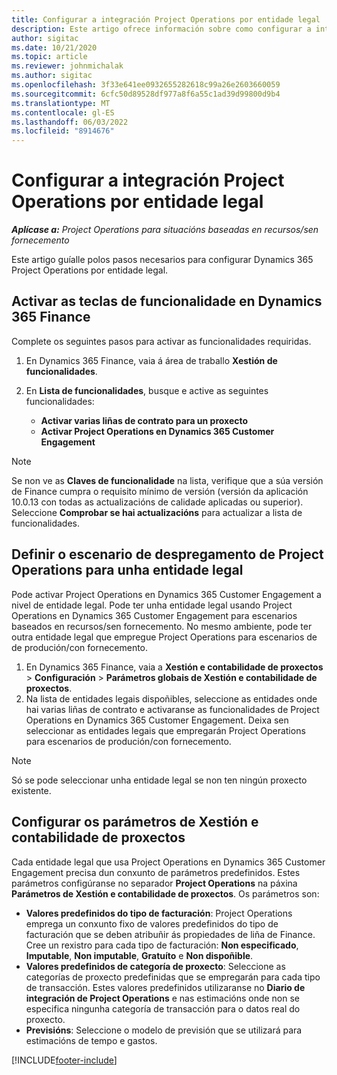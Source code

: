 ```yaml
---
title: Configurar a integración Project Operations por entidade legal
description: Este artigo ofrece información sobre como configurar a integración por entidade legal en Project Operations.
author: sigitac
ms.date: 10/21/2020
ms.topic: article
ms.reviewer: johnmichalak
ms.author: sigitac
ms.openlocfilehash: 3f33e641ee0932655282618c99a26e2603660059
ms.sourcegitcommit: 6cfc50d89528df977a8f6a55c1ad39d99800d9b4
ms.translationtype: MT
ms.contentlocale: gl-ES
ms.lasthandoff: 06/03/2022
ms.locfileid: "8914676"
---
```

# <a name="configure-project-operations-integration-per-legal-entity"></a>Configurar a integración Project Operations por entidade legal 

_**Aplícase a:** Project Operations para situacións baseadas en recursos/sen fornecemento_

Este artigo guíalle polos pasos necesarios para configurar Dynamics 365 Project Operations por entidade legal.

## <a name="enable-feature-keys-in-dynamics-365-finance"></a>Activar as teclas de funcionalidade en Dynamics 365 Finance

Complete os seguintes pasos para activar as funcionalidades requiridas.

1. En Dynamics 365 Finance, vaia á área de traballo **Xestión de funcionalidades**.
2. En **Lista de funcionalidades**, busque e active as seguintes funcionalidades:
  
    - **Activar varias liñas de contrato para un proxecto**
    - **Activar Project Operations en Dynamics 365 Customer Engagement**

> [!NOTE]
> Se non ve as **Claves de funcionalidade** na lista, verifique que a súa versión de Finance cumpra o requisito mínimo de versión (versión da aplicación 10.0.13 con todas as actualizacións de calidade aplicadas ou superior). Seleccione **Comprobar se hai actualizacións** para actualizar a lista de funcionalidades.

## <a name="define-the-project-operations-deployment-scenario-for-a-legal-entity"></a>Definir o escenario de despregamento de Project Operations para unha entidade legal

Pode activar Project Operations en Dynamics 365 Customer Engagement a nivel de entidade legal. Pode ter unha entidade legal usando Project Operations en Dynamics 365 Customer Engagement para escenarios baseados en recursos/sen fornecemento. No mesmo ambiente, pode ter outra entidade legal que empregue Project Operations para escenarios de de produción/con fornecemento.

1. En Dynamics 365 Finance, vaia a **Xestión e contabilidade de proxectos** > **Configuración** > **Parámetros globais de Xestión e contabilidade de proxectos**.
2. Na lista de entidades legais dispoñibles, seleccione as entidades onde hai varias liñas de contrato e activaranse as funcionalidades de Project Operations en Dynamics 365 Customer Engagement. Deixa sen seleccionar as entidades legais que empregarán Project Operations para escenarios de produción/con fornecemento.

> [!NOTE]
> Só se pode seleccionar unha entidade legal se non ten ningún proxecto existente.

## <a name="configure-project-management-and-accounting-parameters"></a>Configurar os parámetros de Xestión e contabilidade de proxectos

Cada entidade legal que usa Project Operations en Dynamics 365 Customer Engagement precisa dun conxunto de parámetros predefinidos. Estes parámetros configúranse no separador **Project Operations** na páxina **Parámetros de Xestión e contabilidade de proxectos**. Os parámetros son:

  - **Valores predefinidos do tipo de facturación**: Project Operations emprega un conxunto fixo de valores predefinidos do tipo de facturación que se deben atribuñir ás propiedades de liña de Finance. Cree un rexistro para cada tipo de facturación: **Non especificado**, **Imputable**, **Non imputable**, **Gratuíto** e **Non dispoñible**.
  - **Valores predefinidos de categoría de proxecto**: Seleccione as categorías de proxecto predefinidas que se empregarán para cada tipo de transacción. Estes valores predefinidos utilizaranse no **Diario de integración de Project Operations** e nas estimacións onde non se especifica ningunha categoría de transacción para o datos real do proxecto.
  - **Previsións**: Seleccione o modelo de previsión que se utilizará para estimacións de tempo e gastos.


[!INCLUDE[footer-include](../includes/footer-banner.md)]